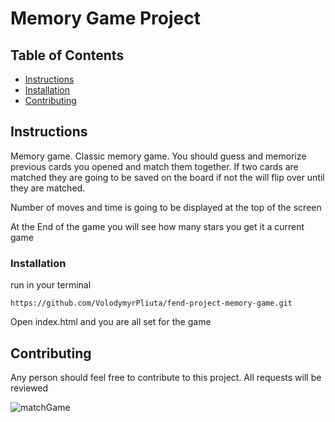 # Memory Game Project

## Table of Contents

* [Instructions](#instructions)
* [Installation](#installation)
* [Contributing](#contributing)

## Instructions

Memory game. Classic memory game. You should guess and memorize previous cards you opened and match them together. If two cards are matched they are going to be saved on the board if not the will flip over until they are matched.

Number of moves and time is going to be displayed at the top of the screen

At the End of the game you will see how many stars you get it a current game

### Installation

run in your terminal

```https://github.com/VolodymyrPliuta/fend-project-memory-game.git```

Open index.html and you are all set for the game

## Contributing

Any person should feel free to contribute to this project. All requests will be reviewed

![matchGame](https://github.com/VolodymyrPliuta/fend-project-memory-game/blob/dev/img/matchingGame.png)
